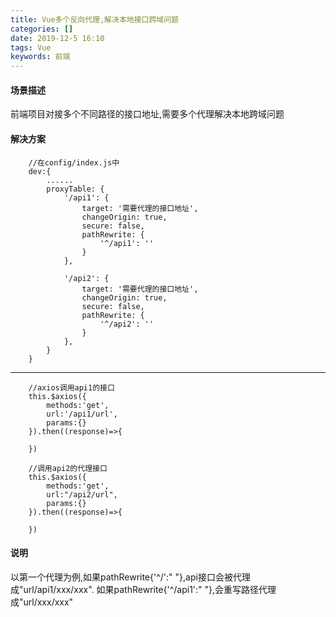 ```yaml
---
title: Vue多个反向代理,解决本地接口跨域问题
categories: []
date: 2019-12-5 16:10
tags: Vue
keywords: 前端 
---
```


#### 场景描述
前端项目对接多个不同路径的接口地址,需要多个代理解决本地跨域问题
#### 解决方案

``` 
    //在config/index.js中
    dev:{ 
        ......
        proxyTable: {
            '/api1': {
                target: '需要代理的接口地址',
                changeOrigin: true,
                secure: false,
                pathRewrite: {
                    '^/api1': ''
                }
            },
    
            '/api2': {
                target: '需要代理的接口地址',
                changeOrigin: true,
                secure: false,
                pathRewrite: {
                    '^/api2': ''
                }
            },
        }
    }  

```

***

```
    //axios调用api1的接口
    this.$axios({
        methods:'get',
        url:'/api1/url',
        params:{}
    }).then((response)=>{
        
    })
    
    //调用api2的代理接口
    this.$axios({
        methods:'get',
        url:"/api2/url",
        params:{}
    }).then((response)=>{
        
    }) 

```

#### 说明
以第一个代理为例,如果pathRewrite{'^/':" "},api接口会被代理成"url/api1/xxx/xxx".
如果pathRewrite{'^/api1':" "},会重写路径代理成"url/xxx/xxx"
